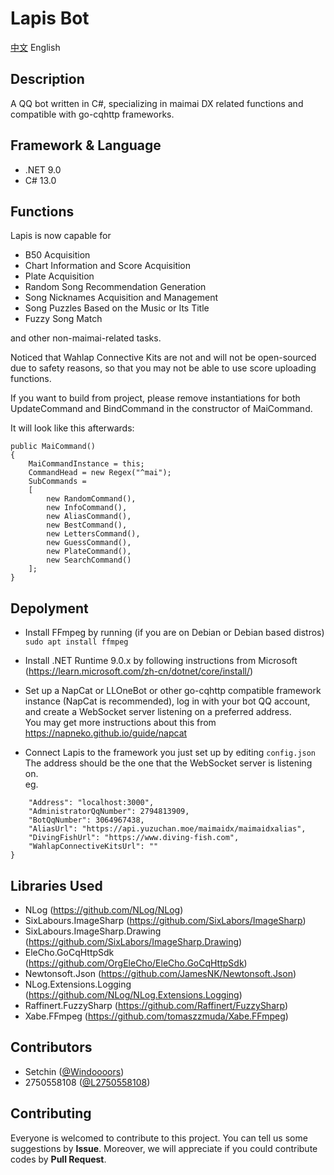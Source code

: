 # Lapis Bot
[中文](README.md) English

## Description
A QQ bot written in C#, specializing in maimai DX related functions and compatible with go-cqhttp frameworks.

## Framework & Language
- .NET 9.0
- C# 13.0

## Functions
Lapis is now capable for
* B50 Acquisition
* Chart Information and Score Acquisition
* Plate Acquisition
* Random Song Recommendation Generation
* Song Nicknames Acquisition and Management
* Song Puzzles Based on the Music or Its Title
* Fuzzy Song Match
  
and other non-maimai-related tasks.
  
Noticed that Wahlap Connective Kits are not and will not be open-sourced due to safety reasons, so that you may not be able to use score uploading functions.
  
If you want to build from project, please remove instantiations for both UpdateCommand and BindCommand in the constructor of MaiCommand.
  
It will look like this afterwards:
```
public MaiCommand()
{
    MaiCommandInstance = this;
    CommandHead = new Regex("^mai");
    SubCommands =
    [
        new RandomCommand(),
        new InfoCommand(),
        new AliasCommand(),
        new BestCommand(),
        new LettersCommand(),
        new GuessCommand(),
        new PlateCommand(),
        new SearchCommand()
    ];
}
```
  
## Depolyment
* Install FFmpeg by running (if you are on Debian or Debian based distros)  
  `sudo apt install ffmpeg`
  
* Install .NET Runtime 9.0.x by following instructions from Microsoft (https://learn.microsoft.com/zh-cn/dotnet/core/install/)
  
* Set up a NapCat or LLOneBot or other go-cqhttp compatible framework instance (NapCat is recommended), log in with your bot QQ account, and create a WebSocket server listening on a preferred address.  
  You may get more instructions about this from https://napneko.github.io/guide/napcat
  
* Connect Lapis to the framework you just set up by editing `config.json`  
  The address should be the one that the WebSocket server is listening on.  
  eg. 
```{
    "Address": "localhost:3000",
    "AdministratorQqNumber": 2794813909,
    "BotQqNumber": 3064967438,
    "AliasUrl": "https://api.yuzuchan.moe/maimaidx/maimaidxalias",
    "DivingFishUrl": "https://www.diving-fish.com",
    "WahlapConnectiveKitsUrl": ""
}
```

## Libraries Used
* NLog (https://github.com/NLog/NLog)
* SixLabours.ImageSharp (https://github.com/SixLabors/ImageSharp)
* SixLabours.ImageSharp.Drawing (https://github.com/SixLabors/ImageSharp.Drawing)
* EleCho.GoCqHttpSdk (https://github.com/OrgEleCho/EleCho.GoCqHttpSdk)
* Newtonsoft.Json (https://github.com/JamesNK/Newtonsoft.Json)
* NLog.Extensions.Logging (https://github.com/NLog/NLog.Extensions.Logging)
* Raffinert.FuzzySharp (https://github.com/Raffinert/FuzzySharp)
* Xabe.FFmpeg (https://github.com/tomaszzmuda/Xabe.FFmpeg)

## Contributors
- Setchin ([@Windoooors](https://github.com/Windoooors))
- 2750558108 ([@L2750558108](https://github.com/L2750558108))

## Contributing
Everyone is welcomed to contribute to this project. You can tell us some suggestions by **Issue**. Moreover, we will appreciate if you could contribute codes by **Pull Request**.
